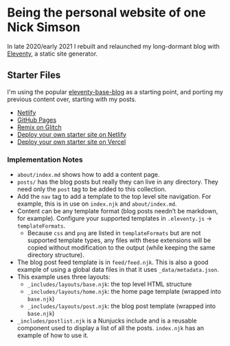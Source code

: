# Being the personal website of one Nick Simson

In late 2020/early 2021 I rebuilt and relaunched my long-dormant blog with [Eleventy](https://github.com/11ty/eleventy), a static site generator. 


## Starter Files
I'm using the popular [eleventy-base-blog](https://github.com/11ty/eleventy-base-blog) as a starting point, and porting my previous content over, starting with my posts.

* [Netlify](https://eleventy-base-blog.netlify.com/)
* [GitHub Pages](https://11ty.github.io/eleventy-base-blog/)
* [Remix on Glitch](https://glitch.com/~11ty-eleventy-base-blog)
* [Deploy your own starter site on Netlify](https://app.netlify.com/start/deploy?repository=https://github.com/11ty/eleventy-base-blog)
* [Deploy your own starter site on Vercel](https://vercel.com/import/project?template=11ty%2Feleventy-base-blog)


### Implementation Notes

* `about/index.md` shows how to add a content page.
* `posts/` has the blog posts but really they can live in any directory. They need only the `post` tag to be added to this collection.
* Add the `nav` tag to add a template to the top level site navigation. For example, this is in use on `index.njk` and `about/index.md`.
* Content can be any template format (blog posts needn’t be markdown, for example). Configure your supported templates in `.eleventy.js` -> `templateFormats`.
	* Because `css` and `png` are listed in `templateFormats` but are not supported template types, any files with these extensions will be copied without modification to the output (while keeping the same directory structure).
* The blog post feed template is in `feed/feed.njk`. This is also a good example of using a global data files in that it uses `_data/metadata.json`.
* This example uses three layouts:
  * `_includes/layouts/base.njk`: the top level HTML structure
  * `_includes/layouts/home.njk`: the home page template (wrapped into `base.njk`)
  * `_includes/layouts/post.njk`: the blog post template (wrapped into `base.njk`)
* `_includes/postlist.njk` is a Nunjucks include and is a reusable component used to display a list of all the posts. `index.njk` has an example of how to use it.
